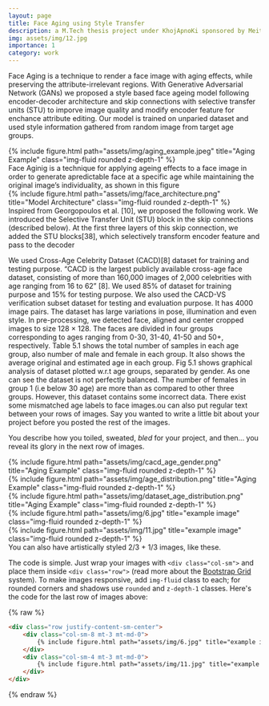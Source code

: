```yaml
---
layout: page
title: Face Aging using Style Transfer
description: a M.Tech thesis project under KhojApnoKi sponsored by MeitY Gov. of India 
img: assets/img/12.jpg
importance: 1
category: work
---
```


Face Aging is a technique to render a face image with aging effects, while preserving the attribute-irrelevant regions. With Generative Adversarial Network (GANs) we proposed a style based face ageing model following encoder-decoder architecture and skip connections with selective transfer units (STU) to imporve image quality and modify encoder feature for enchance attribute editing.
Our model is trained on unparied dataset and used style information gathered from random image from target age groups.

<div class="row">
    <div class="col-sm mt-3 mt-md-0">
        {% include figure.html path="assets/img/aging_example.jpeg" title="Aging Example" class="img-fluid rounded z-depth-1" %}
    </div>
</div>
<div class="caption">
    Face Aginig is a technique for applying ageing effects to a face image in order to generate apredictable face at a specific age while maintaining the original image’s individuality, as shown in this figure
</div>
<div class="row">
    <div class="col-sm mt-3 mt-md-0">
        {% include figure.html path="assets/img/face_architecture.png" title="Model Architecture" class="img-fluid rounded z-depth-1" %}
    </div>
</div>
<div class="caption">
    Inspired from Georgopoulos et al. [10], we proposed the following work. We introduced the Selective Transfer Unit (STU) block in the skip connections (described below). At the first three layers of this skip connection, we added the STU blocks[38], which selectively transform encoder feature and pass to the decoder
</div>

We used Cross-Age Celebrity Dataset (CACD)[8] dataset for training and testing purpose. “CACD is the largest publicly available cross-age face dataset, consisting of more than 160,000 images of 2,000 celebrities with age ranging from 16 to 62” [8]. We used 85% of dataset for training purpose and 15% for testing purpose. We also used the CACD-VS verification subset dataset for testing and evaluation purpose. It has 4000 image pairs.
The dataset has large variations in pose, illumination and even style. In pre-processing, we detected face, aligned and center cropped images to size 128 × 128. The faces are divided in four groups corresponding to ages ranging from 0-30, 31-40, 41-50 and 50+, respectively. Table 5.1 shows the total number of samples in each age group, also number of male and female in each group. It also shows the average original and estimated age in each group. Fig 5.1 shows graphical analysis of dataset plotted w.r.t age groups, separated by gender. As one can see the dataset is not perfectly balanced. The number of females in group 1 (i.e below 30 age) are more than as compared to other three groups. However, this dataset contains some incorrect data. There exist some mismatched age labels to face images.ou can also put regular text between your rows of images.  Say you wanted to write a little bit about your project before you posted the rest of the images. 

 You describe how you toiled, sweated, *bled* for your project, and then... you reveal its glory in the next row of images.


<div class="row">
    <div class="col-sm mt-3 mt-md-0">
        {% include figure.html path="assets/img/cacd_age_gender.png" title="Aging Example" class="img-fluid rounded z-depth-1" %}
    </div>
    <div class="col-sm mt-3 mt-md-0">
        {% include figure.html path="assets/img/age_distribution.png" title="Aging Example" class="img-fluid rounded z-depth-1" %}
    </div>
    <div class="col-sm mt-3 mt-md-0">
        {% include figure.html path="assets/img/dataset_age_distribution.png" title="Aging Example" class="img-fluid rounded z-depth-1" %}
</div>

<div class="row justify-content-sm-center">
    <div class="col-sm-8 mt-3 mt-md-0">
        {% include figure.html path="assets/img/6.jpg" title="example image" class="img-fluid rounded z-depth-1" %}
    </div>
    <div class="col-sm-4 mt-3 mt-md-0">
        {% include figure.html path="assets/img/11.jpg" title="example image" class="img-fluid rounded z-depth-1" %}
    </div>
</div>
<div class="caption">
    You can also have artistically styled 2/3 + 1/3 images, like these.
</div>


The code is simple.
Just wrap your images with `<div class="col-sm">` and place them inside `<div class="row">` (read more about the <a href="https://getbootstrap.com/docs/4.4/layout/grid/">Bootstrap Grid</a> system).
To make images responsive, add `img-fluid` class to each; for rounded corners and shadows use `rounded` and `z-depth-1` classes.
Here's the code for the last row of images above:

{% raw %}
```html
<div class="row justify-content-sm-center">
    <div class="col-sm-8 mt-3 mt-md-0">
        {% include figure.html path="assets/img/6.jpg" title="example image" class="img-fluid rounded z-depth-1" %}
    </div>
    <div class="col-sm-4 mt-3 mt-md-0">
        {% include figure.html path="assets/img/11.jpg" title="example image" class="img-fluid rounded z-depth-1" %}
    </div>
</div>
```
{% endraw %}
